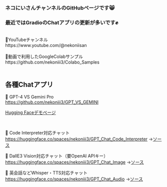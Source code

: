 ### ネコにいさんチャンネルのGitHubページです😸<br>
### 最近ではGradioのChatアプリの更新が多いです✊
<br>
🎥YouTubeチャンネル<br>
https://www.youtube.com/@nekoniisan
<br><br>
📓動画で利用したGoogleColabサンプル<br>
https://github.com/nekoniii3/Colabo_Samples
<br><br>

## 各種Chatアプリ

🍩 GPT-4 VS Gemini Pro
<br>
https://github.com/nekoniii3/GPT_VS_GEMINI
<br>

[Hugging Faceデモページ](https://huggingface.co/spaces/nekoniii3/GPT_VS_GEMINI)

<br>

🍩 Code Interpreter対応チャット
<br>
https://huggingface.co/spaces/nekoniii3/GPT_Chat_Code_Interpreter →[ソース](https://github.com/nekoniii3/openai_multi_chat/tree/main/Code_Interpreter)

🍩 DallE3 Vision対応チャット（要OpenAI APIキー）
<br>
https://huggingface.co/spaces/nekoniii3/GPT_Chat_Image →[ソース](https://github.com/nekoniii3/openai_multi_chat/tree/main/Image_Chat)

🍩 英会話などWhisper・TTS対応チャット
<br>
https://huggingface.co/spaces/nekoniii3/GPT_Chat_Audio →[ソース](https://github.com/nekoniii3/openai_multi_chat/tree/main/Audio_Chat)